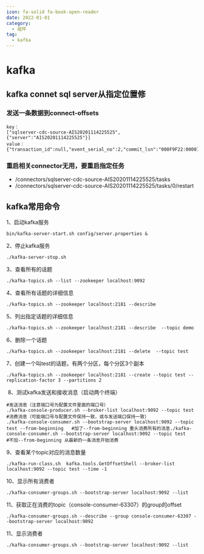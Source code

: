 ```yaml
---
icon: fa-solid fa-book-open-reader
date: 2022-01-01
category:
  - 组件
tag:
  - kafka
---
```


# kafka

## kafka connet  sql server从指定位置修
### 发送一条数据到connect-offsets
```
key：
["sqlserver-cdc-source-AIS20201114225525",{"server":"AIS20201114225525"}]
value：
{"transaction_id":null,"event_serial_no":2,"commit_lsn":"000F9F22:00001660:0003","change_lsn":"000F9F22:00001220:0003"}
```

### 重启相关connector无用，要重启指定任务
* /connectors/sqlserver-cdc-source-AIS20201114225525/tasks
* /connectors/sqlserver-cdc-source-AIS20201114225525/tasks/0/restart


## kafka常用命令

1、启动kafka服务

```
bin/kafka-server-start.sh config/server.properties &
```

2、停止kafka服务

```
./kafka-server-stop.sh 
```

3、查看所有的话题

```
./kafka-topics.sh --list --zookeeper localhost:9092
```

4、查看所有话题的详细信息

```
./kafka-topics.sh --zookeeper localhost:2181 --describe
```

5、列出指定话题的详细信息

```
./kafka-topics.sh --zookeeper localhost:2181 --describe  --topic demo
```

6、删除一个话题

```
./kafka-topics.sh --zookeeper localhost:2181 --delete  --topic test
```

7、创建一个叫test的话题，有两个分区，每个分区3个副本

```
./kafka-topics.sh --zookeeper localhost:2181 --create --topic test --replication-factor 3 --partitions 2
```

 8、测试kafka发送和接收消息（启动两个终端）

```
#发送消息（注意端口号为配置文件里面的端口号）
./kafka-console-producer.sh --broker-list localhost:9092 --topic test
#消费消息（可能端口号与配置文件保持一致，或与发送端口保持一致）
./kafka-console-consumer.sh --bootstrap-server localhost:9092 --topic test --from-beginning   #加了--from-beginning 重头消费所有的消息./kafka-console-consumer.sh --bootstrap-server localhost:9092 --topic test         #不加--from-beginning 从最新的一条消息开始消费
```

9、查看某个topic对应的消息数量

```
./kafka-run-class.sh  kafka.tools.GetOffsetShell --broker-list localhost:9092 --topic test --time -1
```

10、显示所有消费者

```
./kafka-consumer-groups.sh --bootstrap-server localhost:9092 --list
```

11、获取正在消费的topic（console-consumer-63307）的group的offset

```
./kafka-consumer-groups.sh --describe --group console-consumer-63307 --bootstrap-server localhost:9092
```

11、显示消费者

```
./kafka-consumer-groups.sh --bootstrap-server localhost:9092 --list
```

